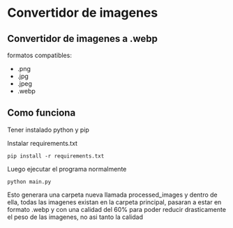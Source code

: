 # Convertidor de imagenes

## Convertidor de imagenes a .webp

formatos compatibles:
- .png
- .jpg
- .jpeg
- .webp


## Como funciona

Tener instalado python y pip

Instalar requirements.txt
```
pip install -r requirements.txt
```

Luego ejecutar el programa normalmente

```
python main.py
```

Esto generara una carpeta nueva llamada processed_images y dentro de ella, todas las imagenes existan en la carpeta principal, pasaran a estar en formato .webp y con una calidad del 60% para poder reducir drasticamente el peso de las imagenes, no asi tanto la calidad
